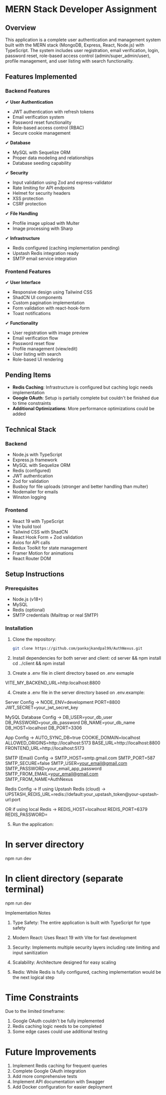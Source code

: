 # MERN Stack Developer Assignment

## Overview

This application is a complete user authentication and management system built with the MERN stack (MongoDB, Express, React, Node.js) with TypeScript. The system includes user registration, email verification, login, password reset, role-based access control (admin/super_admin/user), profile management, and user listing with search functionality.

## Features Implemented

### Backend Features

✔ **User Authentication**

- JWT authentication with refresh tokens
- Email verification system
- Password reset functionality
- Role-based access control (RBAC)
- Secure cookie management

✔ **Database**

- MySQL with Sequelize ORM
- Proper data modeling and relationships
- Database seeding capability

✔ **Security**

- Input validation using Zod and express-validator
- Rate limiting for API endpoints
- Helmet for security headers
- XSS protection
- CSRF protection

✔ **File Handling**

- Profile image upload with Multer
- Image processing with Sharp

✔ **Infrastructure**

- Redis configured (caching implementation pending)
- Upstash Redis integration ready
- SMTP email service integration

### Frontend Features

✔ **User Interface**

- Responsive design using Tailwind CSS
- ShadCN UI components
- Custom pagination implementation
- Form validation with react-hook-form
- Toast notifications

✔ **Functionality**

- User registration with image preview
- Email verification flow
- Password reset flow
- Profile management (view/edit)
- User listing with search
- Role-based UI rendering

## Pending Items

- **Redis Caching**: Infrastructure is configured but caching logic needs implementation
- **Google OAuth**: Setup is partially complete but couldn't be finished due to time constraints
- **Additional Optimizations**: More performance optimizations could be added

## Technical Stack

### Backend

- Node.js with TypeScript
- Express.js framework
- MySQL with Sequelize ORM
- Redis (configured)
- JWT authentication
- Zod for validation
- Busboy for file uploads (stronger and better handling than multer)
- Nodemailer for emails
- Winston logging

### Frontend

- React 19 with TypeScript
- Vite build tool
- Tailwind CSS with ShadCN
- React Hook Form + Zod validation
- Axios for API calls
- Redux Toolkit for state management
- Framer Motion for animations
- React Router DOM

## Setup Instructions

### Prerequisites

- Node.js (v18+)
- MySQL
- Redis (optional)
- SMTP credentials (Mailtrap or real SMTP)

### Installation

1. Clone the repository:
   ```bash
   git clone https://github.com/pankajkandpal99/AuthNexus.git
   ```

2. Install dependencies for both server and client:
   cd server && npm install
   cd ../client && npm install

3. Create a .env file in client directory based on .env exmaple 

VITE_MY_BACKEND_URL=http:localhost:8800

4. Create a .env file in the server directory based on .env.example:

Server Config -> 
NODE_ENV=development
PORT=8800
JWT_SECRET=your_jwt_secret_key

MySQL Database Config -> 
DB_USER=your_db_user
DB_PASSWORD=your_db_password
DB_NAME=your_db_name
DB_HOST=localhost
DB_PORT=3306

App Config -> 
AUTO_SYNC_DB=true
COOKIE_DOMAIN=localhost
ALLOWED_ORIGINS=http://localhost:5173
BASE_URL=http://localhost:8800
FRONTEND_URL=http://localhost:5173

SMTP (Email) Config -> 
SMTP_HOST=smtp.gmail.com
SMTP_PORT=587
SMTP_SECURE=false
SMTP_USER=your_email@gmail.com
SMTP_PASSWORD=your_email_app_password
SMTP_FROM_EMAIL=your_email@gmail.com
SMTP_FROM_NAME=AuthNexus

Redis Config -> 
If using Upstash Redis (cloud) -> 
UPSTASH_REDIS_URL=redis://default:your_upstash_token@your-upstash-url:port

OR if using local Redis -> 
REDIS_HOST=localhost
REDIS_PORT=6379
REDIS_PASSWORD=


5. Run the application:
# In server directory
npm run dev

# In client directory (separate terminal)
npm run dev

Implementation Notes
1. Type Safety: The entire application is built with 
TypeScript for type safety

2. Modern React: Uses React 19 with Vite for fast development

3. Security: Implements multiple security layers including rate limiting and input sanitization

4. Scalability: Architecture designed for easy scaling

5. Redis: While Redis is fully configured, caching implementation would be the next logical step

# Time Constraints
Due to the limited timeframe:

1. Google OAuth couldn't be fully implemented
2. Redis caching logic needs to be completed
3. Some edge cases could use additional testing

# Future Improvements
1. Implement Redis caching for frequent queries
2. Complete Google OAuth integration
3. Add more comprehensive tests
4. Implement API documentation with Swagger
5. Add Docker configuration for easier deployment
